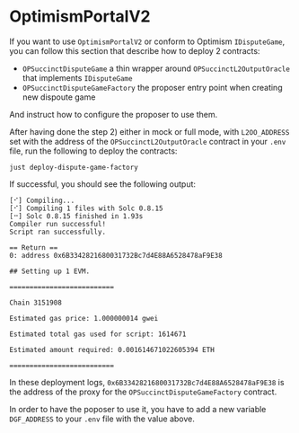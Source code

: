 # OptimismPortalV2

If you want to use `OptimismPortalV2` or conform to Optimism `IDisputeGame`, you can follow this section that describe how to deploy 2 contracts:

* `OPSuccinctDisputeGame` a thin wrapper around `OPSuccinctL2OutputOracle` that implements `IDisputeGame`
* `OPSuccinctDisputeGameFactory` the proposer entry point when creating new dispoute game

And instruct how to configure the proposer to use them.

After having done the step 2) either in mock or full mode, with `L2OO_ADDRESS` set with the address of the `OPSuccinctL2OutputOracle` contract in your `.env` file,
run the following to deploy the contracts:

```shell
just deploy-dispute-game-factory
```

If successful, you should see the following output:

```
[⠊] Compiling...
[⠊] Compiling 1 files with Solc 0.8.15
[⠒] Solc 0.8.15 finished in 1.93s
Compiler run successful!
Script ran successfully.

== Return ==
0: address 0x6B3342821680031732Bc7d4E88A6528478aF9E38

## Setting up 1 EVM.

==========================

Chain 3151908

Estimated gas price: 1.000000014 gwei

Estimated total gas used for script: 1614671

Estimated amount required: 0.001614671022605394 ETH

==========================
```

In these deployment logs, `0x6B3342821680031732Bc7d4E88A6528478aF9E38` is the address of the proxy for the `OPSuccinctDisputeGameFactory` contract.

In order to have the poposer to use it, you have to add a new variable `DGF_ADDRESS` to your `.env` file with the value above.